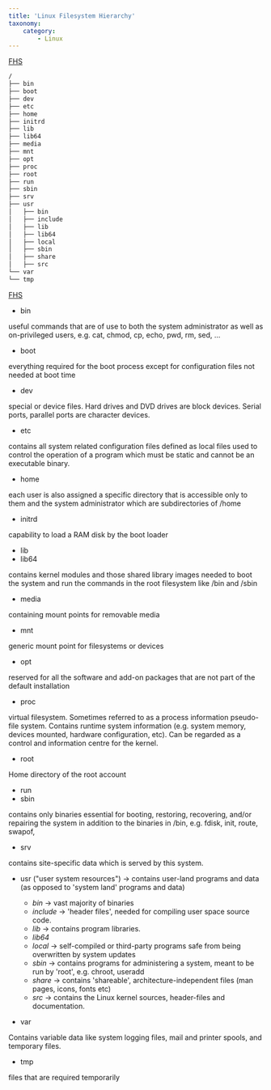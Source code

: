 ```yaml
---
title: 'Linux Filesystem Hierarchy'
taxonomy:
    category:
        - Linux
---
```


[FHS](https://www.tldp.org/LDP/Linux-Filesystem-Hierarchy/html/)
```bash
/
├── bin
├── boot
├── dev
├── etc
├── home
├── initrd
├── lib
├── lib64
├── media
├── mnt
├── opt
├── proc
├── root
├── run
├── sbin
├── srv 
├── usr 
│   ├── bin 
│   ├── include 
│   ├── lib 
│   ├── lib64
│   ├── local 
│   ├── sbin 
│   ├── share 
│   ├── src 
└── var 
└── tmp 
```

[FHS](https://www.tldp.org/LDP/Linux-Filesystem-Hierarchy/html/)
- bin

useful commands that are of use to both the system administrator as well as on-privileged users, e.g. cat, chmod, cp, echo, pwd, rm, sed, ...
- boot

everything required for the boot process except for configuration files not needed at boot time
- dev

special or device files. Hard drives and DVD drives are block devices. Serial ports, parallel ports are character devices.
- etc

contains all system related configuration files defined as local files used to control the operation of a program which must be static and cannot be an executable binary.
- home

each user is also assigned a specific directory that is accessible only to them and the system administrator which are subdirectories of /home
- initrd

capability to load a RAM disk by the boot loader
- lib
- lib64

contains kernel modules and those shared library images needed to boot the system and run the commands in the root filesystem like /bin and /sbin
- media

containing mount points for removable media
- mnt

generic mount point for filesystems or devices
- opt

reserved for all the software and add-on packages that are not part of the default installation
- proc

virtual filesystem. Sometimes referred to as a process information pseudo-file system. Contains runtime system information (e.g. system memory, devices mounted, hardware configuration, etc). Can be regarded as a control and information centre for the kernel. 
- root

Home directory of the root account
- run
- sbin

contains only binaries essential for booting, restoring, recovering, and/or repairing the system in addition to the binaries in /bin, e.g. fdisk, init, route, swapof, 
- srv

contains site-specific data which is served by this system.
- usr  ("user system resources") &rarr; contains user-land programs and data (as opposed to 'system land' programs and data)
    - *bin*  &rarr; vast majority of binaries
    - *include* &rarr; 'header files', needed for compiling user space source code.
    - *lib* &rarr; contains program libraries.
    - *lib64*
    - *local* &rarr; self-compiled or third-party programs safe from being overwritten by system updates
    - *sbin* &rarr; contains programs for administering a system, meant to be run by 'root', e.g. chroot, useradd
    - *share* &rarr; contains 'shareable', architecture-independent files (man pages, icons, fonts etc)
    - *src* &rarr; contains the Linux kernel sources, header-files and documentation.

- var

Contains variable data like system logging files, mail and printer spools, and temporary files.
- tmp 

files that are required temporarily